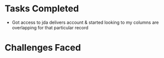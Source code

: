 # Tasks Completed

- Got access to jda delivers account & started looking to my columns are overlapping for that particular record

# Challenges Faced
